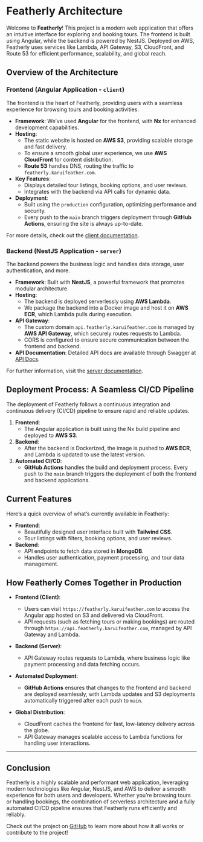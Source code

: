 # Featherly Architecture

Welcome to **Featherly**! This project is a modern web application that offers an intuitive interface for exploring and booking tours. The frontend is built using Angular, while the backend is powered by NestJS. Deployed on AWS, Featherly uses services like Lambda, API Gateway, S3, CloudFront, and Route 53 for efficient performance, scalability, and global reach.

## **Overview of the Architecture**

### **Frontend (Angular Application - `client`)**

The frontend is the heart of Featherly, providing users with a seamless experience for browsing tours and booking activities.

- **Framework**: We’ve used **Angular** for the frontend, with **Nx** for enhanced development capabilities.
- **Hosting**:
  - The static website is hosted on **AWS S3**, providing scalable storage and fast delivery.
  - To ensure a smooth global user experience, we use **AWS CloudFront** for content distribution.
  - **Route 53** handles DNS, routing the traffic to `featherly.karuifeather.com`.
- **Key Features**:
  - Displays detailed tour listings, booking options, and user reviews.
  - Integrates with the backend via API calls for dynamic data.
- **Deployment**:
  - Built using the `production` configuration, optimizing performance and security.
  - Every push to the `main` branch triggers deployment through **GitHub Actions**, ensuring the site is always up-to-date.

For more details, check out the [client documentation](https://github.com/karuifeather/featherly/tree/main/docs/client.md).

### **Backend (NestJS Application - `server`)**

The backend powers the business logic and handles data storage, user authentication, and more.

- **Framework**: Built with **NestJS**, a powerful framework that promotes modular architecture.
- **Hosting**:
  - The backend is deployed serverlessly using **AWS Lambda**.
  - We package the backend into a Docker image and host it on **AWS ECR**, which Lambda pulls during execution.
- **API Gateway**:
  - The custom domain `api.featherly.karuifeather.com` is managed by **AWS API Gateway**, which securely routes requests to Lambda.
  - CORS is configured to ensure secure communication between the frontend and backend.
- **API Documentation**: Detailed API docs are available through Swagger at [API Docs](https://api.featherly.karuifeather.com/docs).

For further information, visit the [server documentation](https://github.com/karuifeather/featherly/tree/main/docs/server.md).

## **Deployment Process: A Seamless CI/CD Pipeline**

The deployment of Featherly follows a continuous integration and continuous delivery (CI/CD) pipeline to ensure rapid and reliable updates.

1. **Frontend**:
   - The Angular application is built using the Nx build pipeline and deployed to **AWS S3**.
2. **Backend**:
   - After the backend is Dockerized, the image is pushed to **AWS ECR**, and Lambda is updated to use the latest version.
3. **Automated CI/CD**:
   - **GitHub Actions** handles the build and deployment process. Every push to the `main` branch triggers the deployment of both the frontend and backend applications.

## **Current Features**

Here’s a quick overview of what’s currently available in Featherly:

- **Frontend**:
  - Beautifully designed user interface built with **Tailwind CSS**.
  - Tour listings with filters, booking options, and user reviews.
- **Backend**:
  - API endpoints to fetch data stored in **MongoDB**.
  - Handles user authentication, payment processing, and tour data management.

## **How Featherly Comes Together in Production**

- **Frontend (Client)**:
  - Users can visit `https://featherly.karuifeather.com` to access the Angular app hosted on S3 and delivered via CloudFront.
  - API requests (such as fetching tours or making bookings) are routed through `https://api.featherly.karuifeather.com`, managed by API Gateway and Lambda.
  
- **Backend (Server)**:
  - API Gateway routes requests to Lambda, where business logic like payment processing and data fetching occurs.
  
- **Automated Deployment**:
  - **GitHub Actions** ensures that changes to the frontend and backend are deployed seamlessly, with Lambda updates and S3 deployments automatically triggered after each push to `main`.
  
- **Global Distribution**:
  - CloudFront caches the frontend for fast, low-latency delivery across the globe.
  - API Gateway manages scalable access to Lambda functions for handling user interactions.

---

## **Conclusion**

Featherly is a highly scalable and performant web application, leveraging modern technologies like Angular, NestJS, and AWS to deliver a smooth experience for both users and developers. Whether you’re browsing tours or handling bookings, the combination of serverless architecture and a fully automated CI/CD pipeline ensures that Featherly runs efficiently and reliably. 

Check out the project on [GitHub](https://github.com/karuifeather/featherly) to learn more about how it all works or contribute to the project!
